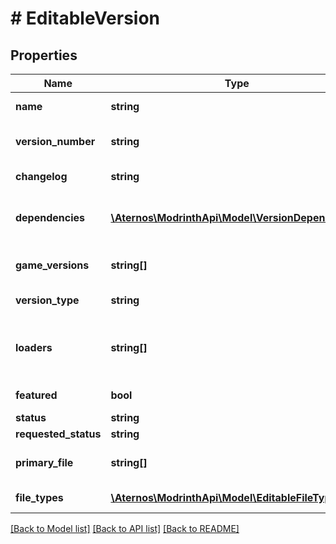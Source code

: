 # # EditableVersion

## Properties

Name | Type | Description | Notes
------------ | ------------- | ------------- | -------------
**name** | **string** | The name of this version | [optional]
**version_number** | **string** | The version number. Ideally will follow semantic versioning | [optional]
**changelog** | **string** | The changelog for this version | [optional]
**dependencies** | [**\Aternos\ModrinthApi\Model\VersionDependency[]**](VersionDependency.md) | A list of specific versions of projects that this version depends on | [optional]
**game_versions** | **string[]** | A list of versions of Minecraft that this version supports | [optional]
**version_type** | **string** | The release channel for this version | [optional]
**loaders** | **string[]** | The mod loaders that this version supports. In case of resource packs, use \&quot;minecraft\&quot; | [optional]
**featured** | **bool** | Whether the version is featured or not | [optional]
**status** | **string** |  | [optional]
**requested_status** | **string** |  | [optional]
**primary_file** | **string[]** | The hash format and the hash of the new primary file | [optional]
**file_types** | [**\Aternos\ModrinthApi\Model\EditableFileType[]**](EditableFileType.md) | A list of file_types to edit | [optional]

[[Back to Model list]](../../README.md#models) [[Back to API list]](../../README.md#endpoints) [[Back to README]](../../README.md)
